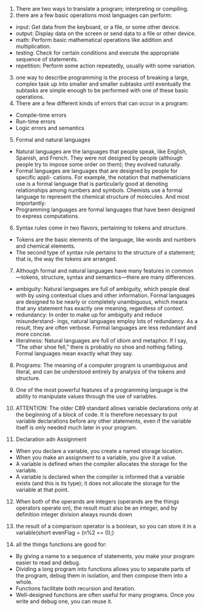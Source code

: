 1. There are two ways to translate a program; interpreting or compiling.
2. there are a few basic operations most languages can perform:
 - input: Get data from the keyboard, or a file, or some other device.
 - output: Display data on the screen or send data to a file or other device.
 - math: Perform basic mathematical operations like addition and multiplication.
 - testing: Check for certain conditions and execute the appropriate sequence of statements.
 - repetition: Perform some action repeatedly, usually with some variation.

3. one way to describe programming is the process of breaking a large, complex task up into smaller and smaller subtasks until eventually the subtasks are simple enough to be performed with one of these basic operations.
4. There are a few different kinds of errors that can occur in a program:
 - Compile-time errors
 - Run-time errors
 - Logic errors and semantics

5. Formal and natural languages
 - Natural languages are the languages that people speak, like English, Spanish, and French. They were not designed by people (although people try to impose some order on them); they evolved naturally.
 - Formal languages are languages that are designed by people for specific appli- cations. For example, the notation that mathematicians use is a formal language that is particularly good at denoting relationships among numbers and symbols. Chemists use a formal language to represent the chemical structure of molecules. And most importantly:
 - Programming languages are formal languages that have been designed to express computations.

6. Syntax rules come in two flavors, pertaining to tokens and structure. 
 - Tokens are the basic elements of the language, like words and numbers and chemical elements.
 - The second type of syntax rule pertains to the structure of a statement; that is, the way the tokens are arranged.

7. Although formal and natural languages have many features in common—tokens, structure, syntax and semantics—there are many differences.
 - ambiguity: Natural languages are full of ambiguity, which people deal with by using contextual clues and other information. Formal languages are designed to be nearly or completely unambiguous, which means that any statement has exactly one meaning, regardless of context.
 - redundancy: In order to make up for ambiguity and reduce misunderstand- ings, natural languages employ lots of redundancy. As a result, they are often verbose. Formal languages are less redundant and more concise. 
 - literalness: Natural languages are full of idiom and metaphor. If I say, “The other shoe fell,” there is probably no shoe and nothing falling. Formal languages mean exactly what they say.

8. Programs: The meaning of a computer program is unambiguous and literal, and can be understood entirely by analysis of the tokens and structure. 

9. One of the most powerful features of a programming language is the ability to manipulate values through the use of variables.

10. ATTENTION: The older C89 standard allows variable declarations only at the beginning of a block of code. It is therefore necessary to put variable declarations before any other statements, even if the variable itself is only needed much later in your program.

11. Declaration adn Assignment
 - When you declare a variable, you create a named storage location.
 - When you make an assignment to a variable, you give it a value.
 - A variable is defined when the compiler allocates the storage for the variable.
 - A variable is declared when the compiler is informed that a variable exists (and this is its type); it does not allocate the storage for the variable at that point.

12. When both of the operands are integers (operands are the things operators operate on), the result must also be an integer, and by definition integer division always rounds down

13. the result of a comparison operator is a boolean, so you can store it in a variable(short evenFlag = (n%2 == 0);) 
14. all the things functions are good for:
 - By giving a name to a sequence of statements, you make your program easier to read and debug.
 - Dividing a long program into functions allows you to separate parts of the program, debug them in isolation, and then compose them into a whole.
 - Functions facilitate both recursion and iteration.
 - Well-designed functions are often useful for many programs. Once you write and debug one, you can reuse it.
